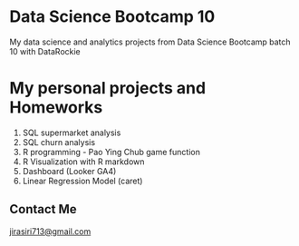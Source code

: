 # Data Science Bootcamp 10
My data science and analytics projects from Data Science Bootcamp batch 10 with DataRockie

# My personal projects and Homeworks
1. SQL supermarket analysis
2. SQL churn analysis
3. R programming - Pao Ying Chub game function
4. R Visualization with R markdown
5. Dashboard (Looker GA4)
6. Linear Regression Model (caret)

## Contact Me
jirasiri713@gmail.com
